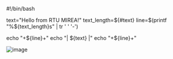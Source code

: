 #!/bin/bash

text="Hello from RTU MIREA!"
text_length=${#text}  
line=$(printf "%${text_length}s" | tr ' ' '-')  

echo "+${line}+"
echo "| ${text} |"
echo "+${line}+"


![image](https://github.com/user-attachments/assets/392a1ebc-5b42-4e1e-9327-c77a79f1f225)
